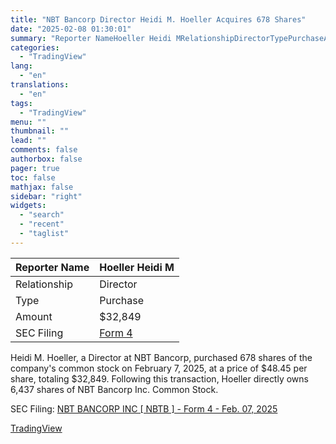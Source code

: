 ```yaml
---
title: "NBT Bancorp Director Heidi M. Hoeller Acquires 678 Shares"
date: "2025-02-08 01:30:01"
summary: "Reporter NameHoeller Heidi MRelationshipDirectorTypePurchaseAmount$32,849SEC FilingForm 4Heidi M. Hoeller, a Director at NBT Bancorp, purchased 678 shares of the company's common stock on February 7, 2025, at a price of $48.45 per share, totaling $32,849. Following this transaction, Hoeller directly owns 6,437 shares of NBT Bancorp Inc. Common Stock.SEC Filing: NBT..."
categories:
  - "TradingView"
lang:
  - "en"
translations:
  - "en"
tags:
  - "TradingView"
menu: ""
thumbnail: ""
lead: ""
comments: false
authorbox: false
pager: true
toc: false
mathjax: false
sidebar: "right"
widgets:
  - "search"
  - "recent"
  - "taglist"
---
```


| Reporter Name | Hoeller Heidi M |
| --- | --- |
| Relationship | Director |
| Type | Purchase |
| Amount | $32,849 |
| SEC Filing | [Form 4](https://www.sec.gov/Archives/edgar/data/1908775/000169000125000012/xslF345X05/edgardoc.xml) |

Heidi M. Hoeller, a Director at NBT Bancorp, purchased 678 shares of the company's common stock on February 7, 2025, at a price of $48.45 per share, totaling $32,849. Following this transaction, Hoeller directly owns 6,437 shares of NBT Bancorp Inc. Common Stock.

SEC Filing: [NBT BANCORP INC [ NBTB ] - Form 4 - Feb. 07, 2025](https://www.sec.gov/Archives/edgar/data/1908775/000169000125000012/xslF345X05/edgardoc.xml)

[TradingView](https://www.tradingview.com/news/tradingview:a32bb5bae4a7d:0-nbt-bancorp-director-heidi-m-hoeller-acquires-678-shares/)
